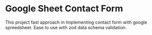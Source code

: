# Google Sheet Contact Form
 This project fast approach in Implementing contact form with google spreedsheet. Ease to use with zod data schema validation.
